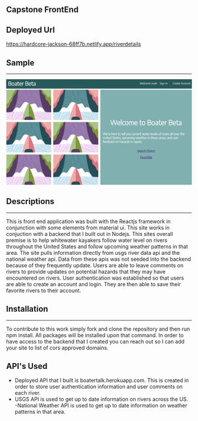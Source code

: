 ## Capstone FrontEnd 

## Deployed Url
https://hardcore-jackson-68ff7b.netlify.app/riverdetails

## Sample
******
![Home Page](images/Sample.png)

## Descriptions
******************
This is front end application was built with the Reactjs framework in conjunction with some elements from material ui. This site works in conjuction with a backend that I built out in Nodejs. This sites overall premise is to help whitewater kayakers follow water level on rivers throughout the United States and follow upcoming weather patterns in that area. The site pulls information directly from usgs river data api and the national weather api. Data from these apis was not seeded into the backend because of they frequently update. Users are able to leave comments on rivers to provide updates on potential hazards that they may have encountered on rivers. User authentication was established so that users are able to create an account and login. They are then able to save their favorite rivers to their account. 

## Installation
*********
To contribute to this work simply fork and clone the repository and then run npm install. All packages will be installed upon that command. In order to have access to the backend that I created you can reach out so I can add your site to list of cors approved domains.

## API's Used
- Deployed API that I built is boatertalk.herokuapp.com. This is created in order to store user authentication information and user comments on each river.
- USGS API is used to get up to date information on rivers across the US.
-National Weather API is used to get up to date information on weather patterns in that area.
